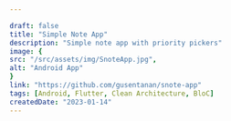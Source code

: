 ```yaml
---

draft: false
title: "Simple Note App"
description: "Simple note app with priority pickers"
image: {
src: "/src/assets/img/SnoteApp.jpg",
alt: "Android App"
}
link: "https://github.com/gusentanan/snote-app"
tags: [Android, Flutter, Clean Architecture, BloC]
createdDate: "2023-01-14"
---
```

